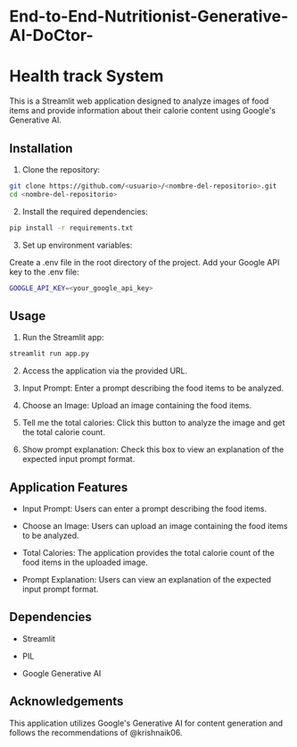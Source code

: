 # End-to-End-Nutritionist-Generative-AI-DoCtor-

# Health track System

This is a Streamlit web application designed to analyze images of food items and provide information about their calorie content using Google's Generative AI.


## Installation

1. Clone the repository:

```bash
git clone https://github.com/<usuario>/<nombre-del-repositorio>.git
cd <nombre-del-repositorio>

```
2. Install the required dependencies:
```bash
pip install -r requirements.txt
```
3. Set up environment variables:

Create a .env file in the root directory of the project.
Add your Google API key to the .env file:

```bash
GOOGLE_API_KEY=<your_google_api_key>
```

## Usage
1. Run the Streamlit app:
```bash
streamlit run app.py
```
2. Access the application via the provided URL.

3. Input Prompt: Enter a prompt describing the food items to be analyzed.

4. Choose an Image: Upload an image containing the food items.

5. Tell me the total calories: Click this button to analyze the image and get the total calorie count.

6. Show prompt explanation: Check this box to view an explanation of the expected input prompt format.


## Application Features

- Input Prompt: Users can enter a prompt describing the food items.

- Choose an Image: Users can upload an image containing the food items to be analyzed.

- Total Calories: The application provides the total calorie count of the food items in the uploaded image.

- Prompt Explanation: Users can view an explanation of the expected input prompt format.


## Dependencies

- Streamlit

- PIL

- Google Generative AI

## Acknowledgements
This application utilizes Google's Generative AI for content generation and follows the recommendations of @krishnaik06.